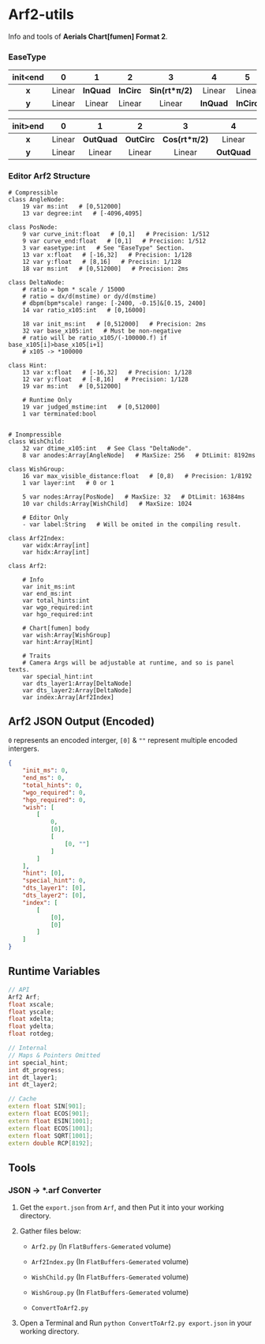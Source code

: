# Arf2-utils

Info and tools of **Aerials Chart[fumen] Format 2**.

### EaseType

| init<end | 0      | 1          | 2          | 3               | 4          | 5          | 6               | 7          |
|:--------:|:------:|:----------:|:----------:|:---------------:|:----------:|:----------:|:---------------:|:----------:|
| **x**    | Linear | **InQuad** | **InCirc** | **Sin(rt*π/2)** | Linear     | Linear     | Linear          | **InQuad** |
| **y**    | Linear | Linear     | Linear     | Linear          | **InQuad** | **InCirc** | **Sin(rt*π/2)** | **InQuad** |

| init>end | 0      | 1           | 2           | 3               | 4           | 5           | 6               | 7           |
|:--------:|:------:|:-----------:|:-----------:|:---------------:|:-----------:|:-----------:|:---------------:|:-----------:|
| **x**    | Linear | **OutQuad** | **OutCirc** | **Cos(rt*π/2)** | Linear      | Linear      | Linear          | **OutQuad** |
| **y**    | Linear | Linear      | Linear      | Linear          | **OutQuad** | **OutCirc** | **Cos(rt*π/2)** | **OutQuad** |

### Editor Arf2 Structure

```gdscript
# Compressible
class AngleNode:
    19 var ms:int   # [0,512000]
    13 var degree:int   # [-4096,4095]

class PosNode:
    9 var curve_init:float   # [0,1]   # Precision: 1/512
    9 var curve_end:float   # [0,1]   # Precision: 1/512
    3 var easetype:int   # See "EaseType" Section.
    13 var x:float   # [-16,32]   # Precision: 1/128
    12 var y:float   # [8,16]   # Precisin: 1/128
    18 var ms:int   # [0,512000]   # Precision: 2ms

class DeltaNode:
    # ratio = bpm * scale / 15000
    # ratio = dx/d(mstime) or dy/d(mstime)
    # dbpm(bpm*scale) range: [-2400, -0.15]&[0.15, 2400]
    14 var ratio_x105:int   # [0,16000]

    18 var init_ms:int   # [0,512000]   # Precision: 2ms
    32 var base_x105:int   # Must be non-negative
    # ratio will be ratio_x105/(-100000.f) if base_x105[i]>base_x105[i+1]
    # x105 -> *100000

class Hint:
    13 var x:float   # [-16,32]   # Precision: 1/128
    12 var y:float   # [-8,16]   # Precision: 1/128
    19 var ms:int   # [0,512000]

    # Runtime Only
    19 var judged_mstime:int   # [0,512000]
    1 var terminated:bool


# Inompressible
class WishChild:
    32 var dtime_x105:int   # See Class "DeltaNode".
    8 var anodes:Array[AngleNode]   # MaxSize: 256   # DtLimit: 8192ms

class WishGroup:
    16 var max_visible_distance:float   # [0,8)   # Precision: 1/8192
    1 var layer:int   # 0 or 1

    5 var nodes:Array[PosNode]   # MaxSize: 32   # DtLimit: 16384ms
    10 var childs:Array[WishChild]   # MaxSize: 1024

    # Editor Only
    - var label:String   # Will be omited in the compiling result.

class Arf2Index:
    var widx:Array[int]
    var hidx:Array[int]

class Arf2:

    # Info
    var init_ms:int
    var end_ms:int
    var total_hints:int
    var wgo_required:int
    var hgo_required:int

    # Chart[fumen] body
    var wish:Array[WishGroup]
    var hint:Array[Hint]

    # Traits
    # Camera Args will be adjustable at runtime, and so is panel texts.
    var special_hint:int
    var dts_layer1:Array[DeltaNode]
    var dts_layer2:Array[DeltaNode]
    var index:Array[Arf2Index]
```

## Arf2 JSON Output  (Encoded)

`0` represents an encoded interger, `[0]`  &  `""` represent multiple encoded intergers.

```json
{
    "init_ms": 0,
    "end_ms": 0,
    "total_hints": 0,
    "wgo_required": 0,
    "hgo_required": 0,
    "wish": [
        [
            0,
            [0],
            [
                [0, ""]
            ]
        ]
    ],
    "hint": [0],
    "special_hint": 0,
    "dts_layer1": [0],
    "dts_layer2": [0],
    "index": [
        [
            [0],
            [0]
        ]
    ]
}
```

## Runtime Variables

```cpp
// API
Arf2 Arf;
float xscale;
float yscale;
float xdelta;
float ydelta;
float rotdeg;

// Internal
// Maps & Pointers Omitted
int special_hint;
int dt_progress;
int dt_layer1;
int dt_layer2;

// Cache
extern float SIN[901];
extern float ECOS[901];
extern float ESIN[1001];
extern float ECOS[1001];
extern float SQRT[1001];
extern double RCP[8192];
```

## Tools

### JSON  ->  *.arf  Converter

1. Get the `export.json` from `Arf`,  and then Put it into your working directory.

2. Gather files below:
   
   - `Arf2.py`  (In `FlatBuffers-Gemerated` volume)
   
   - `Arf2Index.py` (In `FlatBuffers-Gemerated` volume)
   
   - `WishChild.py` (In `FlatBuffers-Gemerated` volume)
   
   - `WishGroup.py` (In `FlatBuffers-Gemerated` volume)
   
   - `ConvertToArf2.py`

3. Open a Terminal and Run `python ConvertToArf2.py export.json` in your working directory.
